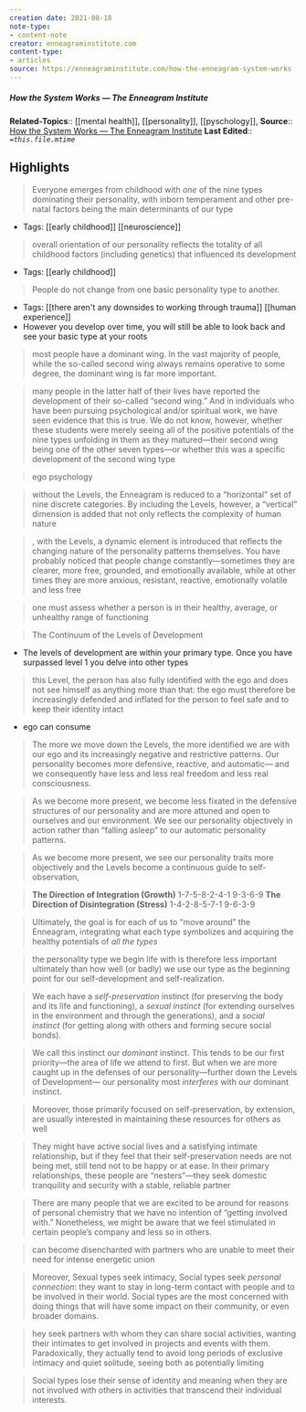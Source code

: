 ```yaml
---
creation date: 2021-08-18
note-type:
- content-note
creator: enneagraminstitute.com
content-type: 
- articles
source: https://enneagraminstitute.com/how-the-enneagram-system-works
---
```

##### How the System Works — The Enneagram Institute
**Related-Topics**:: [[mental health]], [[personality]], [[pyschology]], 
**Source**:: [How the System Works — The Enneagram Institute](https://enneagraminstitute.com/how-the-enneagram-system-works)
**Last Edited**:: *`=this.file.mtime`*

## Highlights

> Everyone emerges from childhood with *one* of the nine types dominating their personality, with inborn temperament and other pre-natal factors being the main determinants of our type

- Tags: [[early childhood]] [[neuroscience]] 


> overall orientation of our personality reflects the totality of all childhood factors (including genetics) that influenced its development

- Tags: [[early childhood]] 


> People do not change from one basic personality type to another.

- Tags: [[there aren't any downsides to working through trauma]] [[human experience]] 
- However you develop over time, you will still be able to look back and see your basic type at your roots


> most people have a dominant wing. In the vast majority of people, while the so-called second wing always remains operative to some degree, the dominant wing is far more important.



> many people in the latter half of their lives have reported the development of their so-called “second wing.” And in individuals who have been pursuing psychological and/or spiritual work, we have seen evidence that this is true. We do not know, however, whether these students were merely seeing all of the positive potentials of the nine types unfolding in them as they matured—their second wing being one of the other seven types—or whether this was a specific development of the second wing type



> ego psychology



> without the Levels, the Enneagram is reduced to a “horizontal” set of nine discrete categories. By including the Levels, however, a “vertical” dimension is added that not only reflects the complexity of human nature



> , with the Levels, a dynamic element is introduced that reflects the changing nature of the personality patterns themselves. You have probably noticed that people change constantly—sometimes they are clearer, more free, grounded, and emotionally available, while at other times they are more anxious, resistant, reactive, emotionally volatile and less free



> one must assess whether a person is in their healthy, average, or unhealthy range of functioning



> The Continuum of the Levels of Development

- The levels of development are within your primary type. Once you have surpassed level 1 you delve into other types


> this Level, the person has also fully identified with the ego and does not see himself as anything more than that: the ego must therefore be increasingly defended and inflated for the person to feel safe and to keep their identity intact

- ego can consume


> The more we move down the Levels, the more identified we are with our ego and its increasingly negative and restrictive patterns. Our personality becomes more defensive, reactive, and automatic— and we consequently have less and less real freedom and less real consciousness.



> As we become more present, we become less fixated in the defensive structures of our personality and are more attuned and open to ourselves and our environment. We see our personality objectively in action rather than “falling asleep” to our automatic personality patterns.



> As we become more present, we see our personality traits more objectively and the Levels become a continuous guide to self-observation,



> **The Direction of Integration (Growth)** 
 1-7-5-8-2-4-1 
 9-3-6-9
 **The Direction of Disintegration (Stress)** 
 1-4-2-8-5-7-1 
 9-6-3-9



> Ultimately, the goal is for each of us to “move around” the Enneagram, integrating what each type symbolizes and acquiring the healthy potentials of *all the types*



> the personality type we begin life with is therefore less important ultimately than how well (or badly) we use our type as the beginning point for our self-development and self-realization.



> We each have a *self-preservation* instinct (for preserving the body and its life and functioning), a *sexual instinct* (for extending ourselves in the environment and through the generations), and a *social instinct* (for getting along with others and forming secure social bonds).



> We call this instinct our *dominant* instinct. This tends to be our first priority—the area of life we attend to first. But when we are more caught up in the defenses of our personality—further down the Levels of Development— our personality most *interferes* with our dominant instinct.



> Moreover, those primarily focused on self-preservation, by extension, are usually interested in maintaining these resources for others as well



> They might have active social lives and a satisfying intimate relationship, but if they feel that their self-preservation needs are not being met, still tend not to be happy or at ease. In their primary relationships, these people are “nesters”—they seek domestic tranquility and security with a stable, reliable partner



> There are many people that we are excited to be around for reasons of personal chemistry that we have no intention of “getting involved with.” Nonetheless, we might be aware that we feel stimulated in certain people’s company and less so in others.



> can become disenchanted with partners who are unable to meet their need for intense energetic union



> Moreover, Sexual types seek intimacy, Social types seek *personal connection*: they want to stay in long-term contact with people and to be involved in their world. Social types are the most concerned with doing things that will have some impact on their community, or even broader domains.



> hey seek partners with whom they can share social activities, wanting their intimates to get involved in projects and events with them. Paradoxically, they actually tend to avoid long periods of exclusive intimacy and quiet solitude, seeing both as potentially limiting



> Social types lose their sense of identity and meaning when they are not involved with others in activities that transcend their individual interests.


